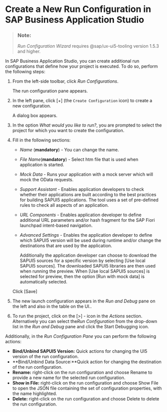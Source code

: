 <!-- loio05f2a9ef5e27402382d1ac9cfb98537f -->

# Create a New Run Configuration in SAP Business Application Studio

> ### Note:  
> *Run Configuration Wizard* requires @sap/ux-ui5-tooling version 1.5.3 and higher.

In SAP Business Application Studio, you can create additional run configurations that define how your project is executed. To do so, perform the following steps:

1.  From the left-side toolbar, click *Run Configurations*.

    The run configuration pane appears.

2.  In the left pane, click [\+\] \(the `Create Configuration` icon\) to create a new configuration.

    A dialog box appears.

3.  In the option *What would you like to run?*, you are prompted to select the project for which you want to create the configuration.
4.  Fill in the following sections:

    -   *Name* \(**mandatory**\) - You can change the name.
    -   *File Name*\(**mandatory**\) - Select htm file that is used when application is started.
    -   *Mock Data* - Runs your application with a mock server which will mock the OData requests.
    -   *Support Assistant* - Enables application developers to check whether their applications are built according to the best practices for building SAPUI5 applications. The tool uses a set of pre-defined rules to check all aspects of an application.
    -   *URL Components* - Enables application developer to define additional URL parameters and/or hash fragment for the SAP Fiori launchpad intent-based navigation.
    -   *Advanced Settings* - Enables the application developer to define which SAPUI5 version will be used during runtime and/or change the destinations that are used by the application.

        Additionally the application developer can choose to download the SAPUI5 sources for a specific version by selecting [Use local SAPUI5 sources\]. The downloaded SAPUI5 libraries are then used when running the preview. When [Use local SAPUI5 sources\] is selected for preview, then the option [Run with mock data\] is automatically selected.


    Click [Save\]

5.  The new launch configuration appears in the *Run and Debug* pane on the left and also in the table on the UI..
6.  To run the project, click on the [\>\] - icon in the *Actions* section. Alternatively you can select the*Run Configuration* from the drop-down list in the *Run and Debug* pane and click the Start Debugging icon.

Additionally, in the *Run Configuration Pane* you can perform the following actions:

-   **Bind/Unbind SAPUI5 Version:** Quick actions for changing the UI5 version of the run configuration.
-   **Bind/Unbind Data Source:**Quick action for changing the destination of the run configuration.
-   **Rename:** right-click on the run configuration and choose Rename to provide a new name for the selected run configuration.
-   **Show in File:** right-click on the run configuration and choose Show File to open the JSON file containing the set of configuration properties, with the name highlighted.
-   **Delete:** right-click on the run configuration and choose Delete to delete the run configuration.

